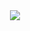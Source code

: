 <div id="header" align="center">
  <img src="https://media.giphy.com/media/v1.Y2lkPTc5MGI3NjExOTlzNTlqdTVnMmE1anZmcXZvc29wNmFrZmRnM3RxdjN4YmIxMzM0bSZlcD12MV9pbnRlcm5hbF9naWZfYnlfaWQmY3Q9cw/M9gbBd9nbDrOTu1Mqx/giphy.gif"/>
</div>
